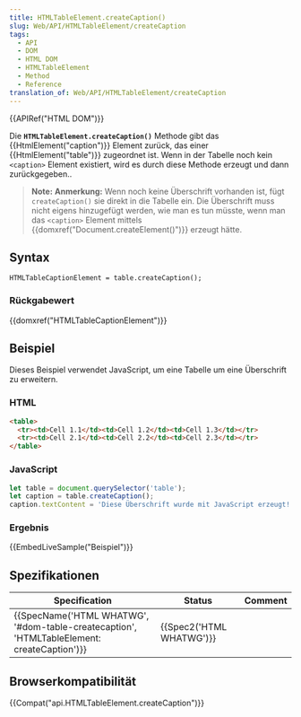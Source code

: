 ```yaml
---
title: HTMLTableElement.createCaption()
slug: Web/API/HTMLTableElement/createCaption
tags:
  - API
  - DOM
  - HTML DOM
  - HTMLTableElement
  - Method
  - Reference
translation_of: Web/API/HTMLTableElement/createCaption
---
```

{{APIRef("HTML DOM")}}

Die **`HTMLTableElement.createCaption()`** Methode gibt das {{HtmlElement("caption")}} Element zurück, das einer {{HtmlElement("table")}} zugeordnet ist. Wenn in der Tabelle noch kein `<caption>` Element existiert, wird es durch diese Methode erzeugt und dann zurückgegeben..

> **Note:** **Anmerkung:** Wenn noch keine Überschrift vorhanden ist, fügt `createCaption()` sie direkt in die Tabelle ein. Die Überschrift muss nicht eigens hinzugefügt werden, wie man es tun müsste, wenn man das `<caption>` Element mittels {{domxref("Document.createElement()")}} erzeugt hätte.

## Syntax

    HTMLTableCaptionElement = table.createCaption();

### Rückgabewert

{{domxref("HTMLTableCaptionElement")}}

## Beispiel

Dieses Beispiel verwendet JavaScript, um eine Tabelle um eine Überschrift zu erweitern.

### HTML

```html
<table>
  <tr><td>Cell 1.1</td><td>Cell 1.2</td><td>Cell 1.3</td></tr>
  <tr><td>Cell 2.1</td><td>Cell 2.2</td><td>Cell 2.3</td></tr>
</table>
```

### JavaScript

```js
let table = document.querySelector('table');
let caption = table.createCaption();
caption.textContent = 'Diese Überschrift wurde mit JavaScript erzeugt!';
```

### Ergebnis

{{EmbedLiveSample("Beispiel")}}

## Spezifikationen

| Specification                                                                                                            | Status                           | Comment |
| ------------------------------------------------------------------------------------------------------------------------ | -------------------------------- | ------- |
| {{SpecName('HTML WHATWG', '#dom-table-createcaption', 'HTMLTableElement: createCaption')}} | {{Spec2('HTML WHATWG')}} |         |

## Browserkompatibilität

{{Compat("api.HTMLTableElement.createCaption")}}

